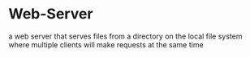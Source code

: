 # Web-Server
a web server that serves files from a directory on the local file system where multiple clients will make requests at the same time
